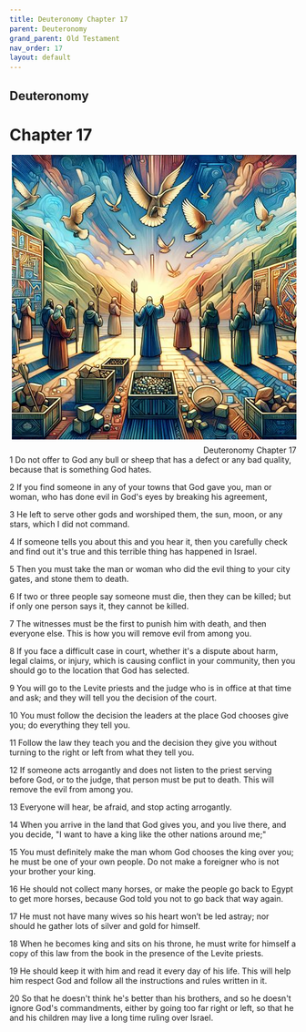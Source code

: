 ```yaml
---
title: Deuteronomy Chapter 17
parent: Deuteronomy
grand_parent: Old Testament
nav_order: 17
layout: default
---
```


## Deuteronomy

# Chapter 17

<div style="clear: both; text-align: right;">
    <img src="/assets/Image/Deuteronomy/500/17.jpg" alt="Deuteronomy Chapter 17" class="chapter-image" style="max-width: 100%; height: auto; float: right; margin: 0 0 10px 10px; padding-left: 10%;">
    <figcaption style="font-size: 14px;">Deuteronomy Chapter 17</figcaption>
</div>
1 Do not offer to God any bull or sheep that has a defect or any bad quality, because that is something God hates.

2 If you find someone in any of your towns that God gave you, man or woman, who has done evil in God's eyes by breaking his agreement,

3 He left to serve other gods and worshiped them, the sun, moon, or any stars, which I did not command.

4 If someone tells you about this and you hear it, then you carefully check and find out it's true and this terrible thing has happened in Israel.

5 Then you must take the man or woman who did the evil thing to your city gates, and stone them to death.

6 If two or three people say someone must die, then they can be killed; but if only one person says it, they cannot be killed.

7 The witnesses must be the first to punish him with death, and then everyone else. This is how you will remove evil from among you.

8 If you face a difficult case in court, whether it's a dispute about harm, legal claims, or injury, which is causing conflict in your community, then you should go to the location that God has selected.

9 You will go to the Levite priests and the judge who is in office at that time and ask; and they will tell you the decision of the court.

10 You must follow the decision the leaders at the place God chooses give you; do everything they tell you.

11 Follow the law they teach you and the decision they give you without turning to the right or left from what they tell you.

12 If someone acts arrogantly and does not listen to the priest serving before God, or to the judge, that person must be put to death. This will remove the evil from among you.

13 Everyone will hear, be afraid, and stop acting arrogantly.

14 When you arrive in the land that God gives you, and you live there, and you decide, "I want to have a king like the other nations around me;"

15 You must definitely make the man whom God chooses the king over you; he must be one of your own people. Do not make a foreigner who is not your brother your king.

16 He should not collect many horses, or make the people go back to Egypt to get more horses, because God told you not to go back that way again.

17 He must not have many wives so his heart won’t be led astray; nor should he gather lots of silver and gold for himself.

18 When he becomes king and sits on his throne, he must write for himself a copy of this law from the book in the presence of the Levite priests.

19 He should keep it with him and read it every day of his life. This will help him respect God and follow all the instructions and rules written in it.

20 So that he doesn't think he's better than his brothers, and so he doesn't ignore God's commandments, either by going too far right or left, so that he and his children may live a long time ruling over Israel.


